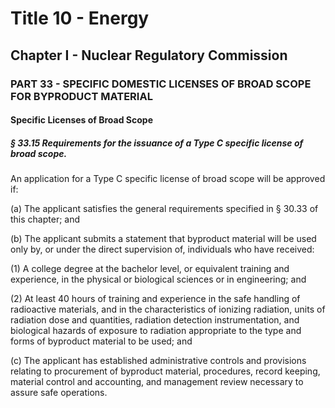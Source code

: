 
# Title 10 - Energy
## Chapter I - Nuclear Regulatory Commission
### PART 33 - SPECIFIC DOMESTIC LICENSES OF BROAD SCOPE FOR BYPRODUCT MATERIAL
#### Specific Licenses of Broad Scope
##### § 33.15 Requirements for the issuance of a Type C specific license of broad scope.

An application for a Type C specific license of broad scope will be approved if:

(a) The applicant satisfies the general requirements specified in § 30.33 of this chapter; and

(b) The applicant submits a statement that byproduct material will be used only by, or under the direct supervision of, individuals who have received:

(1) A college degree at the bachelor level, or equivalent training and experience, in the physical or biological sciences or in engineering; and

(2) At least 40 hours of training and experience in the safe handling of radioactive materials, and in the characteristics of ionizing radiation, units of radiation dose and quantities, radiation detection instrumentation, and biological hazards of exposure to radiation appropriate to the type and forms of byproduct material to be used; and

(c) The applicant has established administrative controls and provisions relating to procurement of byproduct material, procedures, record keeping, material control and accounting, and management review necessary to assure safe operations.
